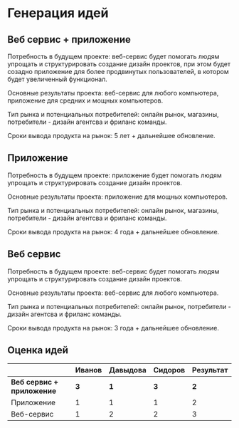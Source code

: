 # Генерация идей
## Веб сервис + приложение
Потребность в будущем проекте: веб-сервис будет помогать людям упрощать и структурировать создание дизайн проектов, при этом будет созадно приложение для более продвинутых пользователей, в котором будет увеличенный функционал.

Основные результаты проекта: веб-сервис для любого компьютера, приложение для средних и мощных компьютеров.

Тип рынка и потенциальных потребителей: онлайн рынок, магазины, потребители - дизайн агентсва и фриланс команды.

Сроки вывода продукта на рынок: 5 лет + дальнейшее обновление.

## Приложение
Потребность в будущем проекте: приложение будет помогать людям упрощать и структурировать создание дизайн проектов.

Основные результаты проекта: приложение для мощных компьютеров.

Тип рынка и потенциальных потребителей: онлайн рынок, магазины, потребители - дизайн агентсва и фриланс команды.

Сроки вывода продукта на рынок: 4 года + дальнейшее обновление.

## Веб сервис
Потребность в будущем проекте: веб-сервис будет помогать людям упрощать и структурировать создание дизайн проектов.

Основные результаты проекта: веб-сервис для любого компьютера.

Тип рынка и потенциальных потребителей: онлайн рынок, потребители - дизайн агентсва и фриланс команды.

Сроки вывода продукта на рынок: 3 года + дальнейшее обновление.

## Оценка идей

|        | Иванов | Давыдова | Сидоров     | Результат |
| ------ | ------ | ------- | ------------ | --------- |
| **Веб сервис + приложение** | **3** | **1** | **3** | **2** |
| Приложение | 1 | 1 | 1 | 2 |
| Веб-сервис | 1 | 2 | 2 | 3 |

